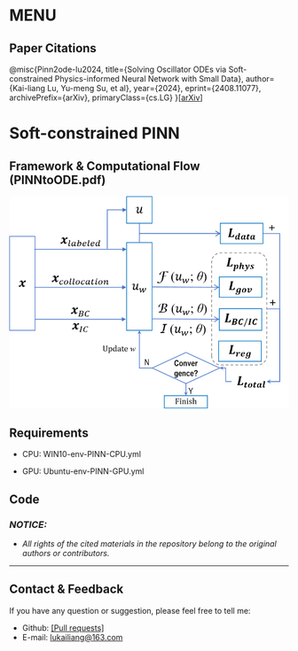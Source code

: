 # MENU
## Paper Citations
@misc{Pinn2ode-lu2024,
      title={Solving Oscillator ODEs via Soft-constrained Physics-informed Neural Network with Small Data}, 
      author={Kai-liang Lu, Yu-meng Su, et al},
      year={2024},
      eprint={2408.11077},
      archivePrefix={arXiv},
      primaryClass={cs.LG} 
}[[arXiv](https://arxiv.org/abs/2408.11077)]



# Soft-constrained PINN

## Framework & Computational Flow (PINNtoODE.pdf)

!["PINNDiagram.png"](https://github.com/mikelu-shanghai/PINNtoODEwithSmallData/blob/main/figs/PINNDiagram.png)



## Requirements
- CPU: WIN10-env-PINN-CPU.yml
  
- GPU: Ubuntu-env-PINN-GPU.yml
  




## Code









### *NOTICE:*
- *All rights of the cited materials in the repository belong to the original authors or contributors.*

---
## Contact & Feedback
If you have any question or suggestion, please feel free to tell me:
- Github: [[Pull requests]](https://github.com/mikelu-shanghai/PINNtoODEwithSmallData/pulls)
- E-mail: lukailiang@163.com

